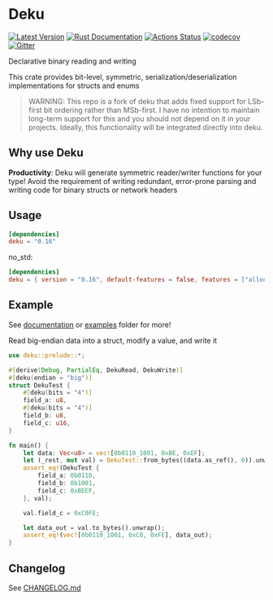# Deku

[![Latest Version](https://img.shields.io/crates/v/deku.svg)](https://crates.io/crates/deku)
[![Rust Documentation](https://docs.rs/deku/badge.svg)](https://docs.rs/deku)
[![Actions Status](https://github.com/sharksforarms/deku/workflows/CI/badge.svg)](https://github.com/sharksforarms/deku/actions)
[![codecov](https://codecov.io/gh/sharksforarms/deku/branch/master/graph/badge.svg)](https://codecov.io/gh/sharksforarms/deku)
[![Gitter](https://badges.gitter.im/rust-deku/community.svg)](https://gitter.im/rust-deku/community?utm_source=badge&utm_medium=badge&utm_campaign=pr-badge)

Declarative binary reading and writing

This crate provides bit-level, symmetric, serialization/deserialization
implementations for structs and enums

> WARNING: This repo is a fork of deku that adds fixed support for LSb-first
> bit ordering rather than MSb-first. I have no intention to maintain long-term
> support for this and you should not depend on it in your projects. Ideally,
> this functionality will be integrated directly into deku.

## Why use Deku

**Productivity**: Deku will generate symmetric reader/writer functions for your type!
Avoid the requirement of writing redundant, error-prone parsing and writing code
for binary structs or network headers

## Usage

```toml
[dependencies]
deku = "0.16"
```

no_std:
```toml
[dependencies]
deku = { version = "0.16", default-features = false, features = ["alloc"] }
```

## Example

See [documentation](https://docs.rs/deku) or
[examples](https://github.com/sharksforarms/deku/tree/master/examples) folder for more!

Read big-endian data into a struct, modify a value, and write it

```rust
use deku::prelude::*;

#[derive(Debug, PartialEq, DekuRead, DekuWrite)]
#[deku(endian = "big")]
struct DekuTest {
    #[deku(bits = "4")]
    field_a: u8,
    #[deku(bits = "4")]
    field_b: u8,
    field_c: u16,
}

fn main() {
    let data: Vec<u8> = vec![0b0110_1001, 0xBE, 0xEF];
    let (_rest, mut val) = DekuTest::from_bytes((data.as_ref(), 0)).unwrap();
    assert_eq!(DekuTest {
        field_a: 0b0110,
        field_b: 0b1001,
        field_c: 0xBEEF,
    }, val);

    val.field_c = 0xC0FE;

    let data_out = val.to_bytes().unwrap();
    assert_eq!(vec![0b0110_1001, 0xC0, 0xFE], data_out);
}
```

## Changelog

See [CHANGELOG.md](https://github.com/sharksforarms/deku/blob/master/CHANGELOG.md)
